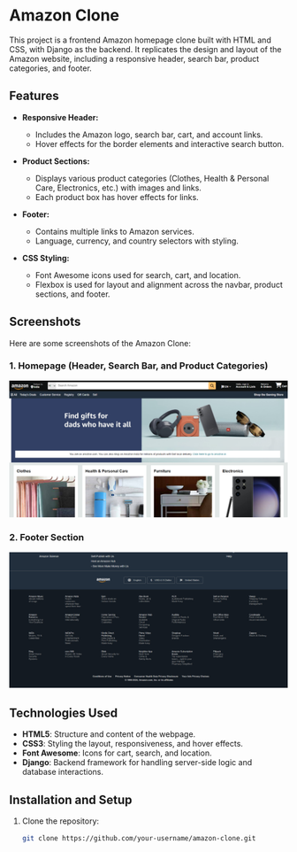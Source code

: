 # Amazon Clone

This project is a frontend Amazon homepage clone built with HTML and CSS, with Django as the backend. It replicates the design and layout of the Amazon website, including a responsive header, search bar, product categories, and footer.

## Features

- **Responsive Header:**
  - Includes the Amazon logo, search bar, cart, and account links.
  - Hover effects for the border elements and interactive search button.
  
- **Product Sections:**
  - Displays various product categories (Clothes, Health & Personal Care, Electronics, etc.) with images and links.
  - Each product box has hover effects for links.
  
- **Footer:**
  - Contains multiple links to Amazon services.
  - Language, currency, and country selectors with styling.

- **CSS Styling:**
  - Font Awesome icons used for search, cart, and location.
  - Flexbox is used for layout and alignment across the navbar, product sections, and footer.

## Screenshots

Here are some screenshots of the Amazon Clone:

### 1. Homepage (Header, Search Bar, and Product Categories)
![Homepage Screenshot](static/images/1.png)

### 2. Footer Section
![Footer Screenshot](static/images/2.png)

## Technologies Used

- **HTML5**: Structure and content of the webpage.
- **CSS3**: Styling the layout, responsiveness, and hover effects.
- **Font Awesome**: Icons for cart, search, and location.
- **Django**: Backend framework for handling server-side logic and database interactions.

## Installation and Setup

1. Clone the repository:

   ```bash
   git clone https://github.com/your-username/amazon-clone.git
